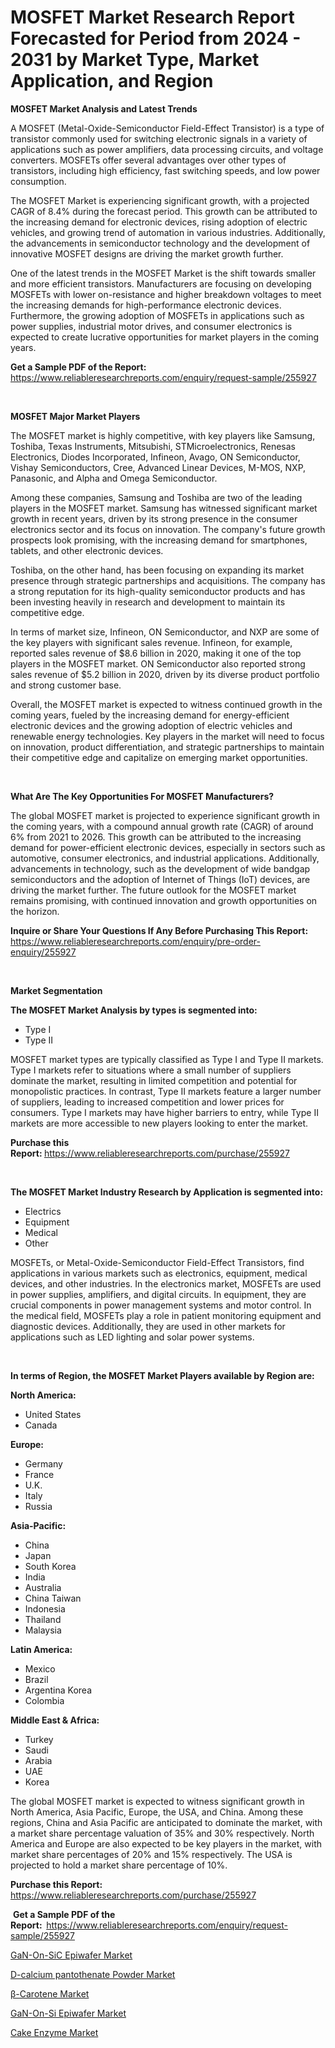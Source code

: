 <p><h1>MOSFET Market Research Report Forecasted for Period from 2024 -  2031 by Market Type, Market Application, and Region</h1></p><p><strong>MOSFET Market Analysis and Latest Trends</strong></p>
<p><p>A MOSFET (Metal-Oxide-Semiconductor Field-Effect Transistor) is a type of transistor commonly used for switching electronic signals in a variety of applications such as power amplifiers, data processing circuits, and voltage converters. MOSFETs offer several advantages over other types of transistors, including high efficiency, fast switching speeds, and low power consumption.</p><p>The MOSFET Market is experiencing significant growth, with a projected CAGR of 8.4% during the forecast period. This growth can be attributed to the increasing demand for electronic devices, rising adoption of electric vehicles, and growing trend of automation in various industries. Additionally, the advancements in semiconductor technology and the development of innovative MOSFET designs are driving the market growth further.</p><p>One of the latest trends in the MOSFET Market is the shift towards smaller and more efficient transistors. Manufacturers are focusing on developing MOSFETs with lower on-resistance and higher breakdown voltages to meet the increasing demands for high-performance electronic devices. Furthermore, the growing adoption of MOSFETs in applications such as power supplies, industrial motor drives, and consumer electronics is expected to create lucrative opportunities for market players in the coming years.</p></p>
<p><strong>Get a Sample PDF of the Report:&nbsp;</strong> <a href="https://www.reliableresearchreports.com/enquiry/request-sample/255927">https://www.reliableresearchreports.com/enquiry/request-sample/255927</a></p>
<p>&nbsp;</p>
<p><strong>MOSFET Major Market Players</strong></p>
<p><p>The MOSFET market is highly competitive, with key players like Samsung, Toshiba, Texas Instruments, Mitsubishi, STMicroelectronics, Renesas Electronics, Diodes Incorporated, Infineon, Avago, ON Semiconductor, Vishay Semiconductors, Cree, Advanced Linear Devices, M-MOS, NXP, Panasonic, and Alpha and Omega Semiconductor.</p><p>Among these companies, Samsung and Toshiba are two of the leading players in the MOSFET market. Samsung has witnessed significant market growth in recent years, driven by its strong presence in the consumer electronics sector and its focus on innovation. The company's future growth prospects look promising, with the increasing demand for smartphones, tablets, and other electronic devices.</p><p>Toshiba, on the other hand, has been focusing on expanding its market presence through strategic partnerships and acquisitions. The company has a strong reputation for its high-quality semiconductor products and has been investing heavily in research and development to maintain its competitive edge.</p><p>In terms of market size, Infineon, ON Semiconductor, and NXP are some of the key players with significant sales revenue. Infineon, for example, reported sales revenue of $8.6 billion in 2020, making it one of the top players in the MOSFET market. ON Semiconductor also reported strong sales revenue of $5.2 billion in 2020, driven by its diverse product portfolio and strong customer base.</p><p>Overall, the MOSFET market is expected to witness continued growth in the coming years, fueled by the increasing demand for energy-efficient electronic devices and the growing adoption of electric vehicles and renewable energy technologies. Key players in the market will need to focus on innovation, product differentiation, and strategic partnerships to maintain their competitive edge and capitalize on emerging market opportunities.</p></p>
<p>&nbsp;</p>
<p><strong>What Are The Key Opportunities For MOSFET Manufacturers?</strong></p>
<p><p>The global MOSFET market is projected to experience significant growth in the coming years, with a compound annual growth rate (CAGR) of around 6% from 2021 to 2026. This growth can be attributed to the increasing demand for power-efficient electronic devices, especially in sectors such as automotive, consumer electronics, and industrial applications. Additionally, advancements in technology, such as the development of wide bandgap semiconductors and the adoption of Internet of Things (IoT) devices, are driving the market further. The future outlook for the MOSFET market remains promising, with continued innovation and growth opportunities on the horizon.</p></p>
<p><strong>Inquire or Share Your Questions If Any Before Purchasing This Report:</strong> <a href="https://www.reliableresearchreports.com/enquiry/pre-order-enquiry/255927">https://www.reliableresearchreports.com/enquiry/pre-order-enquiry/255927</a></p>
<p>&nbsp;</p>
<p><strong>Market Segmentation</strong></p>
<p><strong>The MOSFET Market Analysis by types is segmented into:</strong></p>
<p><ul><li>Type I</li><li>Type II</li></ul></p>
<p><p>MOSFET market types are typically classified as Type I and Type II markets. Type I markets refer to situations where a small number of suppliers dominate the market, resulting in limited competition and potential for monopolistic practices. In contrast, Type II markets feature a larger number of suppliers, leading to increased competition and lower prices for consumers. Type I markets may have higher barriers to entry, while Type II markets are more accessible to new players looking to enter the market.</p></p>
<p><strong>Purchase this Report:&nbsp;</strong><a href="https://www.reliableresearchreports.com/purchase/255927">https://www.reliableresearchreports.com/purchase/255927</a></p>
<p>&nbsp;</p>
<p><strong>The MOSFET Market Industry Research by Application is segmented into:</strong></p>
<p><ul><li>Electrics</li><li>Equipment</li><li>Medical</li><li>Other</li></ul></p>
<p><p>MOSFETs, or Metal-Oxide-Semiconductor Field-Effect Transistors, find applications in various markets such as electronics, equipment, medical devices, and other industries. In the electronics market, MOSFETs are used in power supplies, amplifiers, and digital circuits. In equipment, they are crucial components in power management systems and motor control. In the medical field, MOSFETs play a role in patient monitoring equipment and diagnostic devices. Additionally, they are used in other markets for applications such as LED lighting and solar power systems.</p></p>
<p>&nbsp;</p>
<p><strong>In terms of Region, the MOSFET Market Players available by Region are:</strong></p>
<p>
    <p> <strong> North America: </strong>
        <ul>
            <li>United States</li>
            <li>Canada</li>
        </ul>
        </p> 
    <p> <strong> Europe: </strong>
        <ul>
            <li>Germany</li>
            <li>France</li>
            <li>U.K.</li>
            <li>Italy</li>
            <li>Russia</li>
        </ul>
        </p> 
    <p> <strong> Asia-Pacific: </strong>
        <ul>
            <li>China</li>
            <li>Japan</li>
            <li>South Korea</li>
            <li>India</li>
            <li>Australia</li>
            <li>China Taiwan</li>
            <li>Indonesia</li>
            <li>Thailand</li>
            <li>Malaysia</li>
        </ul>
        </p> 
    <p> <strong> Latin America: </strong>
        <ul>
            <li>Mexico</li>
            <li>Brazil</li>
            <li>Argentina Korea</li>
            <li>Colombia</li>
        </ul>
        </p> 
    <p> <strong> Middle East & Africa: </strong>
        <ul>
            <li>Turkey</li>
            <li>Saudi</li>
            <li>Arabia</li>
            <li>UAE</li>
            <li>Korea</li>
        </ul>
    </p>
    </p>
<p><p>The global MOSFET market is expected to witness significant growth in North America, Asia Pacific, Europe, the USA, and China. Among these regions, China and Asia Pacific are anticipated to dominate the market, with a market share percentage valuation of 35% and 30% respectively. North America and Europe are also expected to be key players in the market, with market share percentages of 20% and 15% respectively. The USA is projected to hold a market share percentage of 10%.</p></p>
<p><strong>Purchase this Report: </strong><a href="https://www.reliableresearchreports.com/purchase/255927">https://www.reliableresearchreports.com/purchase/255927</a></p>
<p>&nbsp;<strong>Get a Sample PDF of the Report:&nbsp;&nbsp;</strong><a href="https://www.reliableresearchreports.com/enquiry/request-sample/255927">https://www.reliableresearchreports.com/enquiry/request-sample/255927</a></p>
<p><strong></strong></p>
<p><p><a href="https://view.publitas.com/reportprime-1/gan-on-sic-epiwafer-market-size-reflecting-a-forecast-till-2031-market-by-type-by-application-and-by-geography/">GaN-On-SiC Epiwafer Market</a></p><p><a href="https://sudsy-motorcycle-bbc.notion.site/D-calcium-pantothenate-Powder-Market-Size-Growing-and-Forecasted-for-period-from-2024-2031-and-pro-45ddf975fb3d491eac8d25b15f5ddb75">D-calcium pantothenate Powder Market</a></p><p><a href="https://meowing-canidae-761.notion.site/Carotene-Market-Insights-Market-Players-and-Forecast-Till-2031-44ff2a0073be456f8c112b6ad26361c0">β-Carotene Market</a></p><p><a href="https://view.publitas.com/reportprime-1/gan-on-si-epiwafer-market-size-evaluating-its-market-trends-growth-and-projections-2024-2031/">GaN-On-Si Epiwafer Market</a></p><p><a href="https://military-diascia-e68.notion.site/Insights-into-Cake-Enzyme-Market-Size-Analysing-Market-Share-Trends-and-Growth-from-2024-to-2031-b43ed77baee0454bb29ab7a81842fb7c">Cake Enzyme Market</a></p></p>